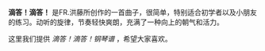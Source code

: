 

**滴答！滴答！** 是FR.洪藤所创作的一首曲子，很简单，特别适合初学者以及小朋友的练习。动听的旋律，节奏轻快爽朗，充满了一种向上的朝气和活力。

  
这里我们提供 _滴答！滴答！钢琴谱_ ，希望大家喜欢。

